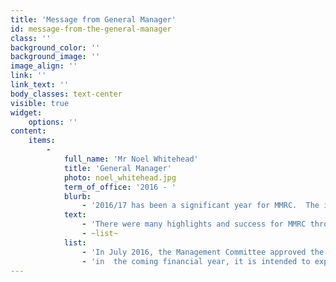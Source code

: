 ```yaml
---
title: 'Message from General Manager'
id: message-from-the-general-manager
class: ''
background_color: ''
background_image: ''
image_align: ''
link: ''
link_text: ''
body_classes: text-center
visible: true
widget:
    options: ''
content:
    items:
        -
            full_name: 'Mr Noel Whitehead'
            title: 'General Manager'
            photo: noel_whitehead.jpg
            term_of_office: '2016 - '
            blurb:
                - '2016/17 has been a significant year for MMRC.  The implementation of the restructure of MMRC, which arose out of a 2015 review by the Dillinger Group was finalised early in July 2016.  MMRC had an increase in arrivals, particularly in the number of Syrian and Iraqi refugees who formed part of the twelve thousand (12,000) humanitarian intake announced by the Federal Government in 2015.'
            text:
                - 'There were many highlights and success for MMRC throughout the year including:'
                - ~list~
            list:
                - 'In July 2016, the Management Committee approved the establishment of a Fee for  Service Migration Agency within MMRC. The fees for the migration service have been set at minimal fees given that most clients have limited capacity to pay. The service has been a success and is proving to be a profitable business opportunity;'
                - 'in  the coming financial year, it is intended to expand the service with the fees being reviewed, so as to ensure our agency maintains a marginal profit taking into consideration the financial circumstances of clients and their capacity to pay;'
---
```


